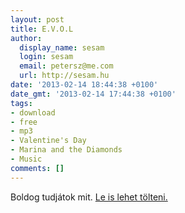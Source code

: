 ```yaml
---
layout: post
title: E.V.O.L
author:
  display_name: sesam
  login: sesam
  email: petersz@me.com
  url: http://sesam.hu
date: '2013-02-14 18:44:38 +0100'
date_gmt: '2013-02-14 17:44:38 +0100'
tags:
- download
- free
- mp3
- Valentine's Day
- Marina and the Diamonds
- Music
comments: []
---
```


Boldog tudjátok mit. [Le is lehet tölteni.](http://smarturl.it/e.v.o.l)
